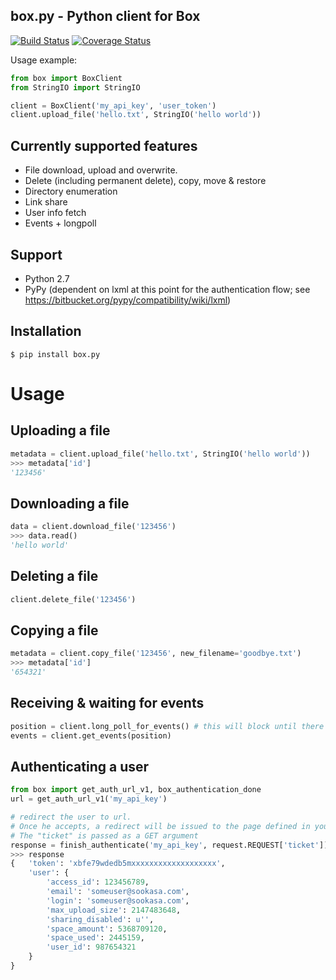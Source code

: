 box.py - Python client for Box
------------------------------

[![Build Status](https://secure.travis-ci.org/sookasa/box.py.png?branch=master)](http://travis-ci.org/sookasa/box.py) [![Coverage Status](https://coveralls.io/repos/sookasa/box.py/badge.png)](https://coveralls.io/r/sookasa/box.py)


Usage example:
```python
from box import BoxClient
from StringIO import StringIO

client = BoxClient('my_api_key', 'user_token')
client.upload_file('hello.txt', StringIO('hello world'))
```


Currently supported features
----------------------------
- File download, upload and overwrite.
- Delete (including permanent delete), copy, move & restore
- Directory enumeration
- Link share
- User info fetch
- Events + longpoll


Support
-------
- Python 2.7
- PyPy (dependent on lxml at this point for the authentication flow; see https://bitbucket.org/pypy/compatibility/wiki/lxml)

Installation
-------------
```
$ pip install box.py
```

Usage
=====

Uploading a file
----------------
```python
metadata = client.upload_file('hello.txt', StringIO('hello world'))
>>> metadata['id']
'123456'
```

Downloading a file
------------------
```python
data = client.download_file('123456')
>>> data.read()
'hello world'
```

Deleting a file
---------------
```python
client.delete_file('123456')
```


Copying a file
--------------
```python
metadata = client.copy_file('123456', new_filename='goodbye.txt')
>>> metadata['id']
'654321'
```


Receiving & waiting for events
------------------------------
```python
position = client.long_poll_for_events() # this will block until there are new events
events = client.get_events(position)
```

Authenticating a user
---------------------
```python
from box import get_auth_url_v1, box_authentication_done
url = get_auth_url_v1('my_api_key')

# redirect the user to url.
# Once he accepts, a redirect will be issued to the page defined in your developer settings.
# The "ticket" is passed as a GET argument
response = finish_authenticate('my_api_key', request.REQUEST['ticket'])
>>> response
{   'token': 'xbfe79wdedb5mxxxxxxxxxxxxxxxxxxx',
    'user': {
        'access_id': 123456789,
        'email': 'someuser@sookasa.com',
        'login': 'someuser@sookasa.com',
        'max_upload_size': 2147483648,
        'sharing_disabled': u'',
        'space_amount': 5368709120,
        'space_used': 2445159,
        'user_id': 987654321
    }
}
```

